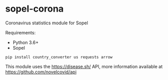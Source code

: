 # sopel-corona
Coronavirus statistics module for Sopel

Requirements:

* Python 3.6+
* Sopel

`pip install country_converter us requests arrow`


This module uses the https://disease.sh/ API, more information available at https://github.com/novelcovid/api
